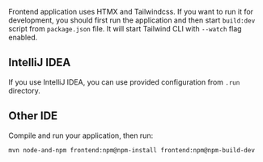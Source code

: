 Frontend application uses HTMX and Tailwindcss.
If you want to run it for development, you should first run the application and then start 
`build:dev` script from `package.json` file. It will start Tailwind CLI with `--watch` flag enabled.

## IntelliJ IDEA

If you use IntelliJ IDEA, you can use provided configuration from `.run` directory.

## Other IDE

Compile and run your application, then run:

```shell
mvn node-and-npm frontend:npm@npm-install frontend:npm@npm-build-dev
```
